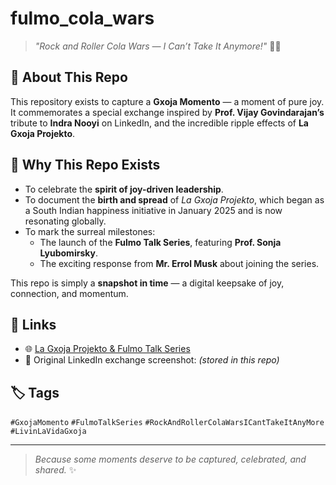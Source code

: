 # fulmo_cola_wars  

> *"Rock and Roller Cola Wars — I Can’t Take It Anymore!"* 🎸🔥  

## 🌟 About This Repo  

This repository exists to capture a **Gxoja Momento** — a moment of pure joy.  
It commemorates a special exchange inspired by **Prof. Vijay Govindarajan’s** tribute to **Indra Nooyi** on LinkedIn, and the incredible ripple effects of **La Gxoja Projekto**.  

## 🚀 Why This Repo Exists  

- To celebrate the **spirit of joy-driven leadership**.  
- To document the **birth and spread** of *La Gxoja Projekto*, which began as a South Indian happiness initiative in January 2025 and is now resonating globally.  
- To mark the surreal milestones:  
  - The launch of the **Fulmo Talk Series**, featuring **Prof. Sonja Lyubomirsky**.  
  - The exciting response from **Mr. Errol Musk** about joining the series.  

This repo is simply a **snapshot in time** — a digital keepsake of joy, connection, and momentum.  

## 🔗 Links  

- 🌐 [La Gxoja Projekto & Fulmo Talk Series](http://essshbarato.wordpress.com)  
- 💬 Original LinkedIn exchange screenshot: *(stored in this repo)*  

## 🏷️ Tags  

`#GxojaMomento` `#FulmoTalkSeries` `#RockAndRollerColaWarsICantTakeItAnyMore` `#LivinLaVidaGxoja`  

---

> *Because some moments deserve to be captured, celebrated, and shared.* ✨
